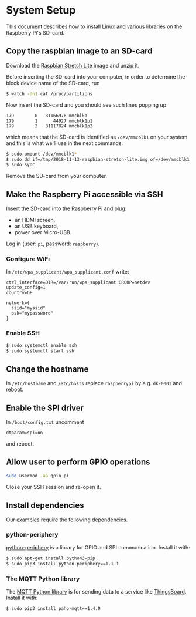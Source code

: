 # System Setup

This document describes how to install Linux and various libraries on the Raspberry Pi's SD-card.

## Copy the raspbian image to an SD-card

Download the [Raspbian Stretch Lite](https://downloads.raspberrypi.org/raspbian_lite_latest)
image and unzip it.

Before inserting the SD-card into your computer, in order to determine the block device name of the
SD-card, run

```bash
$ watch -dn1 cat /proc/partitions
```

Now insert the SD-card and you should see such lines popping up

```
179        0   31166976 mmcblk1
179        1      44927 mmcblk1p1
179        2   31117824 mmcblk1p2
```

which means that the SD-card is identified as `/dev/mmcblk1` on your system and this is what we'll
use in the next commands:

```bash
$ sudo umount /dev/mmcblk1*
$ sudo dd if=/tmp/2018-11-13-raspbian-stretch-lite.img of=/dev/mmcblk1
$ sudo sync
```

Remove the SD-card from your computer.

## Make the Raspberry Pi accessible via SSH

Insert the SD-card into the Raspberry Pi and plug:

* an HDMI screen,
* an USB keyboard,
* power over Micro-USB.

Log in (user: `pi`, password: `raspberry`).

### Configure WiFi

In `/etc/wpa_supplicant/wpa_supplicant.conf` write:

```
ctrl_interface=DIR=/var/run/wpa_supplicant GROUP=netdev
update_config=1
country=DE

network={
  ssid="myssid"
  psk="mypassword"
}
```

### Enable SSH

```bash
$ sudo systemctl enable ssh
$ sudo systemctl start ssh
```

## Change the hostname

In `/etc/hostname` and `/etc/hosts` replace `raspberrypi` by e.g. `dk-0001` and reboot.

## Enable the SPI driver

In `/boot/config.txt` uncomment

```
dtparam=spi=on
```

and reboot.

## Allow user to perform GPIO operations

```bash
sudo usermod -aG gpio pi
```

Close your SSH session and re-open it.

## Install dependencies

Our [examples](../examples/) require the following dependencies.

### python-periphery

[python-periphery](https://github.com/vsergeev/python-periphery) is a library for GPIO and SPI
communication. Install it with:

```bash
$ sudo apt-get install python3-pip
$ sudo pip3 install python-periphery==1.1.1
```

### The MQTT Python library

The
[MQTT Python library](https://thingsboard.io/docs/samples/raspberry/gpio/#mqtt-library-installation)
is for sending data to a service like [ThingsBoard](https://thingsboard.io/). Install it with:

```bash
$ sudo pip3 install paho-mqtt==1.4.0
```
